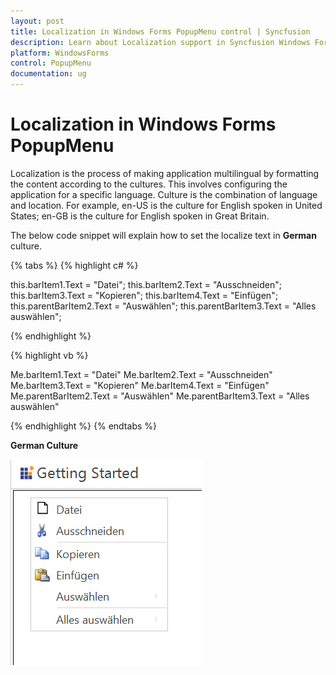 ```yaml
---
layout: post
title: Localization in Windows Forms PopupMenu control | Syncfusion
description: Learn about Localization support in Syncfusion Windows Forms PopupMenu control, its elements and more details.
platform: WindowsForms
control: PopupMenu
documentation: ug
---
```


# Localization in Windows Forms PopupMenu

Localization is the process of making application multilingual by formatting the content according to the cultures. This involves configuring the application for a specific language. Culture is the combination of language and location. For example, en-US is the culture for English spoken in United States; en-GB is the culture for English spoken in Great Britain.


The below code snippet will explain how to set the localize text in **German** culture.

{% tabs %}
{% highlight c# %}

this.barItem1.Text = "Datei";
this.barItem2.Text = "Ausschneiden";
this.barItem3.Text = "Kopieren";
this.barItem4.Text = "Einfügen";
this.parentBarItem2.Text = "Auswählen";
this.parentBarItem3.Text = "Alles auswählen";

{% endhighlight %}

{% highlight vb %}

Me.barItem1.Text = "Datei"
Me.barItem2.Text = "Ausschneiden"
Me.barItem3.Text = "Kopieren"
Me.barItem4.Text = "Einfügen"
Me.parentBarItem2.Text = "Auswählen"
Me.parentBarItem3.Text = "Alles auswählen"

{% endhighlight %}
{% endtabs %}


**German Culture**

![German Culture](Localization_Images/GE.png)
